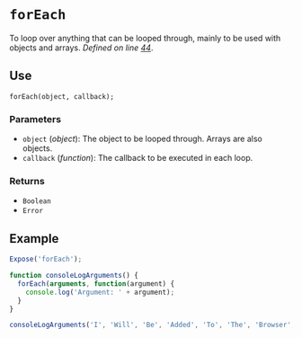 # `forEach`
To loop over anything that can be looped through, mainly to be used with objects and arrays. _Defined on line [44](../../F.js#L44)_.

## Use
```
forEach(object, callback);
```

### Parameters
* `object` (_object_): The object to be looped through. Arrays are also objects.
* `callback` (_function_): The callback to be executed in each loop.

### Returns
* `Boolean`
* `Error`

## Example
```javascript
Expose('forEach');

function consoleLogArguments() {
  forEach(arguments, function(argument) {
    console.log('Argument: ' + argument);
  }
}

consoleLogArguments('I', 'Will', 'Be', 'Added', 'To', 'The', 'Browser', 'Console');
```